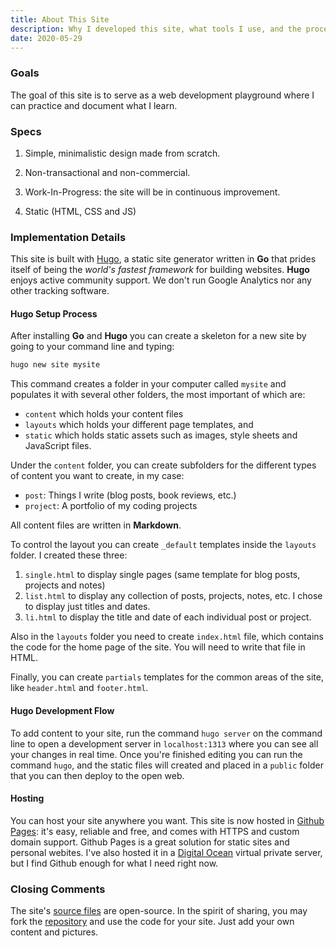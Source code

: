 ```yaml
---
title: About This Site
description: Why I developed this site, what tools I use, and the process I follow
date: 2020-05-29
---
```


### Goals
The goal of this site is to serve as a web development playground where I can practice and document what I learn. 

### Specs

1. Simple, minimalistic design made from scratch.

2. Non-transactional and non-commercial.

3. Work-In-Progress: the site will be in continuous improvement.

4. Static (HTML, CSS and JS)

### Implementation Details

This site is built with [Hugo](https://gohugo.io), a static site generator written in **Go** that prides itself of being the *world's fastest framework* for building websites. **Hugo** enjoys active community support. We don't run Google Analytics nor any other tracking software. 

#### Hugo Setup Process

After installing **Go** and **Hugo** you can create a skeleton for a new site by going to your command line and typing:

``` bash
hugo new site mysite
```
This command creates a folder in your computer called `mysite` and populates it with several other folders, the most important of which are:

* `content` which holds your content files
* `layouts` which holds your different page templates, and 
* `static` which holds static assets such as images, style sheets and JavaScript files.

Under the `content` folder, you can create subfolders for the different types of content you want to create, in my case:

* `post`: Things I write (blog posts, book reviews, etc.)
* `project`: A portfolio of my coding projects

All content files are written in **Markdown**.

To control the layout you can create `_default` templates inside the `layouts` folder. I created these three:

1. `single.html` to display single pages (same template for blog posts, projects and notes)
2. `list.html` to display any collection of posts, projects, notes, etc. I chose to display just titles and dates.
3. `li.html` to display the title and date of each individual post or project.

Also in the `layouts` folder you need to create `index.html` file, which contains the code for the home page of the site. You will need to write that file in HTML.

Finally, you can create `partials` templates for the common areas of the site, like `header.html` and `footer.html`.

#### Hugo Development Flow

To add content to your site, run the command `hugo server` on the command line to open a development server in `localhost:1313` where you can see all your changes in real time. Once you're finished editing you can run the command `hugo`, and the static files will created and placed in a `public` folder that you can then deploy to the open web.

#### Hosting
You can host your site anywhere you want. This site is now hosted in [Github Pages](https://pages.github.com): it's easy, reliable and free, and comes with HTTPS and custom domain support. Github Pages is a great solution for static sites and personal webites. I've also hosted it in a [Digital Ocean](https://digitalocean.com) virtual private server, but I find Github enough for what I need right now.

### Closing Comments

The site's [source files](https://github.com/mariobox/mariosanchez.org) are open-source. In the spirit of sharing, you may fork the [repository](https://github.com/mariobox/mariosanchez.org) and use the code for your site. Just add your own content and pictures.

